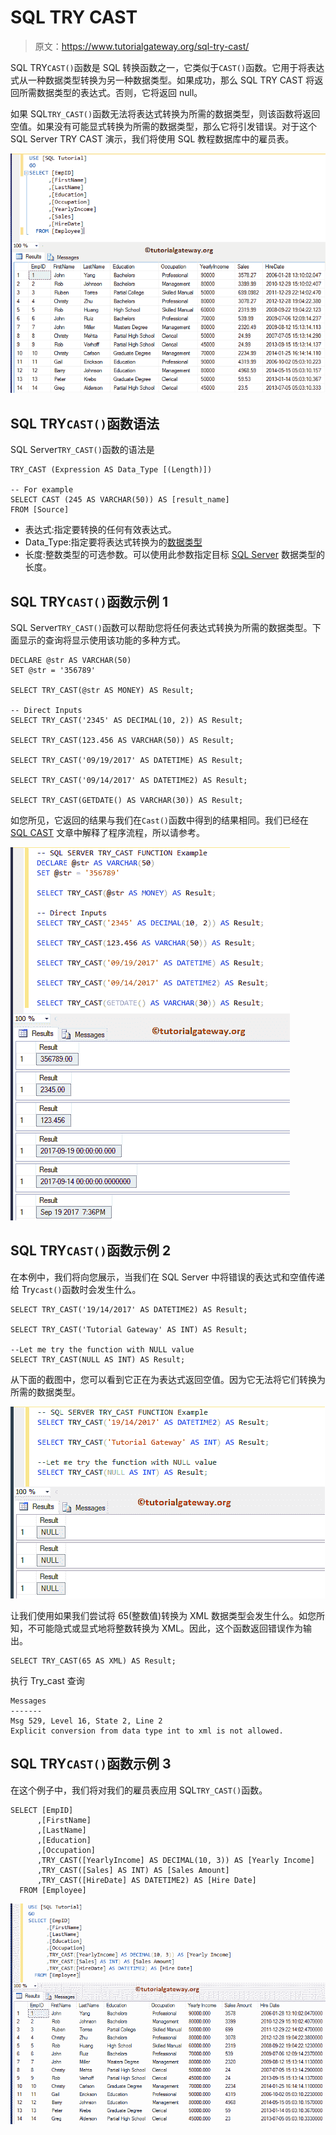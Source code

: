 # SQL TRY CAST

> 原文：<https://www.tutorialgateway.org/sql-try-cast/>

SQL TRY`CAST()`函数是 SQL 转换函数之一，它类似于`CAST()`函数。它用于将表达式从一种数据类型转换为另一种数据类型。如果成功，那么 SQL TRY CAST 将返回所需数据类型的表达式。否则，它将返回 null。

如果 SQL`TRY_CAST()`函数无法将表达式转换为所需的数据类型，则该函数将返回空值。如果没有可能显式转换为所需的数据类型，那么它将引发错误。对于这个 SQL Server TRY CAST 演示，我们将使用 SQL 教程数据库中的雇员表。

![SQL TRY CAST 1](img/f7c18a88c19ec5b47c6ecd3046ea2da0.png)

## SQL TRY`CAST()`函数语法

SQL Server`TRY_CAST()`函数的语法是

```
TRY_CAST (Expression AS Data_Type [(Length)])

-- For example
SELECT CAST (245 AS VARCHAR(50)) AS [result_name]
FROM [Source]
```

*   表达式:指定要转换的任何有效表达式。
*   Data_Type:指定要将表达式转换为的[数据类型](https://www.tutorialgateway.org/sql-data-types/)
*   长度:整数类型的可选参数。可以使用此参数指定目标 [SQL Server](https://www.tutorialgateway.org/sql/) 数据类型的长度。

## SQL TRY`CAST()`函数示例 1

SQL Server`TRY_CAST()`函数可以帮助您将任何表达式转换为所需的数据类型。下面显示的查询将显示使用该功能的多种方式。

```
DECLARE @str AS VARCHAR(50)
SET @str = '356789'

SELECT TRY_CAST(@str AS MONEY) AS Result; 

-- Direct Inputs
SELECT TRY_CAST('2345' AS DECIMAL(10, 2)) AS Result; 

SELECT TRY_CAST(123.456 AS VARCHAR(50)) AS Result; 

SELECT TRY_CAST('09/19/2017' AS DATETIME) AS Result;  

SELECT TRY_CAST('09/14/2017' AS DATETIME2) AS Result;

SELECT TRY_CAST(GETDATE() AS VARCHAR(30)) AS Result;
```

如您所见，它返回的结果与我们在`Cast()`函数中得到的结果相同。我们已经在 [SQL CAST](https://www.tutorialgateway.org/sql-cast-function/) 文章中解释了程序流程，所以请参考。

![SQL TRY CAST 2](img/ffd014f3d7e2e42c8f5e95f44163d3c4.png)

## SQL TRY`CAST()`函数示例 2

在本例中，我们将向您展示，当我们在 SQL Server 中将错误的表达式和空值传递给 Try`cast()`函数时会发生什么。

```
SELECT TRY_CAST('19/14/2017' AS DATETIME2) AS Result;

SELECT TRY_CAST('Tutorial Gateway' AS INT) AS Result;

--Let me try the function with NULL value
SELECT TRY_CAST(NULL AS INT) AS Result;
```

从下面的截图中，您可以看到它正在为表达式返回空值。因为它无法将它们转换为所需的数据类型。

![SQL TRY CAST 3](img/26d0c87b633384bc946e1fbd676656d3.png)

让我们使用如果我们尝试将 65(整数值)转换为 XML 数据类型会发生什么。如您所知，不可能隐式或显式地将整数转换为 XML。因此，这个函数返回错误作为输出。

```
SELECT TRY_CAST(65 AS XML) AS Result;
```

执行 Try_cast 查询

```
Messages
-------
Msg 529, Level 16, State 2, Line 2
Explicit conversion from data type int to xml is not allowed.
```

## SQL TRY`CAST()`函数示例 3

在这个例子中，我们将对我们的雇员表应用 SQL`TRY_CAST()`函数。

```
SELECT [EmpID]
      ,[FirstName]
      ,[LastName]
      ,[Education]
      ,[Occupation]
      ,TRY_CAST([YearlyIncome] AS DECIMAL(10, 3)) AS [Yearly Income]
      ,TRY_CAST([Sales] AS INT) AS [Sales Amount]
      ,TRY_CAST([HireDate] AS DATETIME2) AS [Hire Date]
  FROM [Employee]
```

![SQL TRY CAST 5](img/e41dcd781e2bd68839da04be195e930d.png)